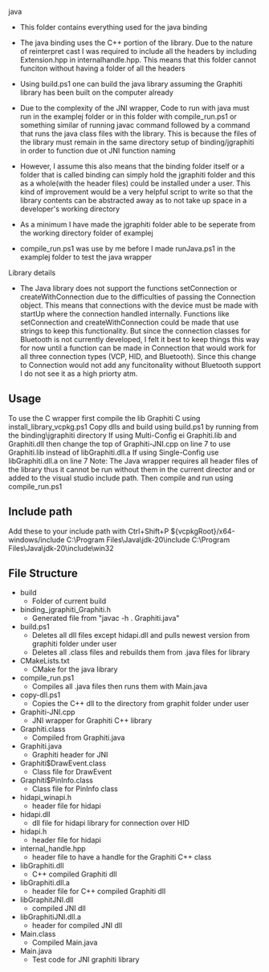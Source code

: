 java

- This folder contains everything used for the java binding

- The java binding uses the C++ portion of the library. Due to the nature of reinterpret cast I was required to include all the headers by including Extension.hpp in internalhandle.hpp. This means that this folder cannot funciton without having a folder of all the headers

- Using build.ps1 one can build the java library assuming the Graphiti library has been built on the computer already

- Due to the complexity of the JNI wrapper, Code to run with java must run in the examplej folder or in this folder with compile_run.ps1 or something similar of running javac command followed by a command that runs the java class files with the library. This is because the files of the library must remain in the same directory setup of binding/jgraphiti in order to function due ot JNI function naming

- However, I assume this also means that the binding folder itself or a folder that is called binding can simply hold the jgraphiti folder and this as a whole(with the header files) could be installed under a user. This kind of improvement would be a very helpful script to write so that the library contents can be abstracted away as to not take up space in a developer's working directory

- As a minimum I have made the jgraphiti folder able to be seperate from the working directory folder of examplej

- compile_run.ps1 was use by me before I made runJava.ps1 in the examplej folder to test the java wrapper

Library details
- The Java library does not support the functions setConnection or createWithConnection due to the difficulties of passing the Connection object. This means that connections with the device must be made with startUp where the connection handled internally. Functions like setConnection and createWithConnection could be made that use strings to keep this functionality. But since the connection classes for  Bluetooth is not currently developed, I felt it best to keep things this way for now until a function can be made in Connection that would work for all three connection types (VCP, HID, and Bluetooth). Since this change to Connection would not add any funcitonality without Bluetooth support I do not see it as a high priorty atm.

## Usage ##

To use the C wrapper first compile the lib Graphiti C using install_library_vcpkg.ps1
Copy dlls and build using build.ps1 by running from the binding\jgraphiti directory
If using Multi-Config ei Graphiti.lib and Graphiti.dll then change the top of Graphiti-JNI.cpp on line 7 to use Graphiti.lib instead of libGraphiti.dll.a 
If using Single-Config use libGraphiti.dll.a on line 7
Note: The Java wrapper requires all header files of the library thus it cannot be run without them in the current director and or added to the visual studio include path.
Then compile and run using compile_run.ps1

## Include path ##
Add these to your include path with Ctrl+Shift+P
    ${vcpkgRoot}/x64-windows/include
    C:\Program Files\Java\jdk-20\include
    C:\Program Files\Java\jdk-20\include\win32

## File Structure ##
- build
    - Folder of current build
- binding_jgraphiti_Graphiti.h
    - Generated file from "javac -h . Graphiti.java"
- build.ps1
    - Deletes all dll files except hidapi.dll and pulls newest version from graphiti folder under user
    - Deletes all .class files and rebuilds them from .java files for library
- CMakeLists.txt
    - CMake for the java library
- compile_run.ps1
    - Compiles all .java files then runs them with Main.java
- copy-dll.ps1
    - Copies the C++ dll to the directory from graphit folder under user
- Graphiti-JNI.cpp
    - JNI wrapper for Graphiti C++ library
- Graphiti.class
    - Compiled from Graphiti.java
- Graphiti.java
    - Graphiti header for JNI
- Graphiti$DrawEvent.class
    - Class file for DrawEvent
- Graphiti$PinInfo.class
    - Class file for PinInfo class
- hidapi_winapi.h
    - header file for hidapi
- hidapi.dll
    - dll file for hidapi library for connection over HID
- hidapi.h
    - header file for hidapi
- internal_handle.hpp
    - header file to have a handle for the Graphiti C++ class
- libGraphiti.dll
    - C++ compiled Graphiti dll
- libGraphiti.dll.a
    - header file for C++ compiled Graphiti dll
- libGraphitJNI.dll
    - compiled JNI dll
- libGraphitiJNI.dll.a
    - header for compiled JNI dll
- Main.class
    - Compiled Main.java
- Main.java
    - Test code for JNI graphiti library
